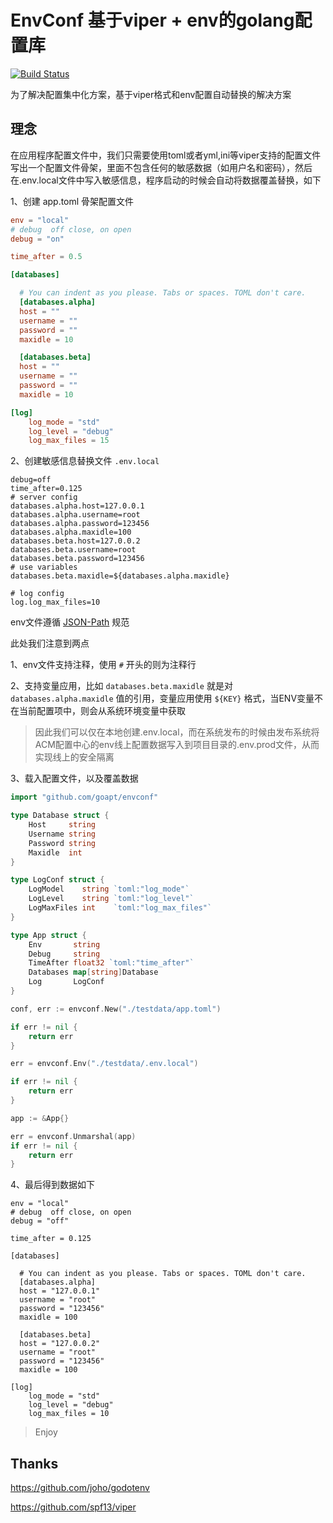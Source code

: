 # EnvConf 基于viper + env的golang配置库
<a href="https://github.com/goapt/envconf/actions"><img src="https://github.com/goapt/envconf/workflows/build/badge.svg" alt="Build Status"></a>

为了解决配置集中化方案，基于viper格式和env配置自动替换的解决方案

## 理念
在应用程序配置文件中，我们只需要使用toml或者yml,ini等viper支持的配置文件写出一个配置文件骨架，里面不包含任何的敏感数据（如用户名和密码），然后在.env.local文件中写入敏感信息，程序启动的时候会自动将数据覆盖替换，如下

1、创建 app.toml 骨架配置文件
```toml
env = "local"
# debug  off close, on open
debug = "on"

time_after = 0.5

[databases]

  # You can indent as you please. Tabs or spaces. TOML don't care.
  [databases.alpha]
  host = ""
  username = ""
  password = ""
  maxidle = 10

  [databases.beta]
  host = ""
  username = ""
  password = ""
  maxidle = 10

[log]
    log_mode = "std"
    log_level = "debug"
    log_max_files = 15

```
2、创建敏感信息替换文件 `.env.local`
```
debug=off
time_after=0.125
# server config
databases.alpha.host=127.0.0.1
databases.alpha.username=root
databases.alpha.password=123456
databases.alpha.maxidle=100
databases.beta.host=127.0.0.2
databases.beta.username=root
databases.beta.password=123456
# use variables
databases.beta.maxidle=${databases.alpha.maxidle}

# log config
log.log_max_files=10
```

env文件遵循 [JSON-Path](https://github.com/pelletier/go-toml/tree/master/query) 规范

此处我们注意到两点

1、env文件支持注释，使用 `#` 开头的则为注释行

2、支持变量应用，比如 `databases.beta.maxidle` 就是对 `databases.alpha.maxidle` 值的引用，变量应用使用 `${KEY}` 格式，当ENV变量不在当前配置项中，则会从系统环境变量中获取

> 因此我们可以仅在本地创建.env.local，而在系统发布的时候由发布系统将ACM配置中心的env线上配置数据写入到项目目录的.env.prod文件，从而实现线上的安全隔离

3、载入配置文件，以及覆盖数据
```go
import "github.com/goapt/envconf"

type Database struct {
	Host     string
	Username string
	Password string
	Maxidle  int
}

type LogConf struct {
	LogModel    string `toml:"log_mode"`
	LogLevel    string `toml:"log_level"`
	LogMaxFiles int    `toml:"log_max_files"`
}

type App struct {
	Env       string
	Debug     string
	TimeAfter float32 `toml:"time_after"`
	Databases map[string]Database
	Log       LogConf
}

conf, err := envconf.New("./testdata/app.toml")

if err != nil {
    return err
}

err = envconf.Env("./testdata/.env.local")

if err != nil {
    return err
}

app := &App{}

err = envconf.Unmarshal(app)
if err != nil {
    return err
}
```

4、最后得到数据如下
```
env = "local"
# debug  off close, on open
debug = "off"

time_after = 0.125

[databases]

  # You can indent as you please. Tabs or spaces. TOML don't care.
  [databases.alpha]
  host = "127.0.0.1"
  username = "root"
  password = "123456"
  maxidle = 100

  [databases.beta]
  host = "127.0.0.2"
  username = "root"
  password = "123456"
  maxidle = 100

[log]
    log_mode = "std"
    log_level = "debug"
    log_max_files = 10
```

> Enjoy

## Thanks

https://github.com/joho/godotenv

https://github.com/spf13/viper